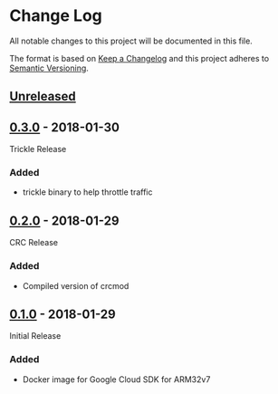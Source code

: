# Change Log

All notable changes to this project will be documented in this file.

The format is based on [Keep a Changelog](http://keepachangelog.com/)
and this project adheres to [Semantic Versioning](http://semver.org/).

## [Unreleased][]

[Unreleased]: https://github.com/ddgenome/gcloud-arm32v7/compare/0.3.0...HEAD

## [0.3.0][] - 2018-01-30

[0.3.0]: https://github.com/ddgenome/gcloud-arm32v7/compare/0.2.0...0.3.0

Trickle Release

### Added

-   trickle binary to help throttle traffic

## [0.2.0][] - 2018-01-29

[0.2.0]: https://github.com/ddgenome/gcloud-arm32v7/compare/0.1.0...0.2.0

CRC Release

### Added

-   Compiled version of crcmod

## [0.1.0][] - 2018-01-29

[0.1.0]: https://github.com/ddgenome/gcloud-arm32v7/tree/0.1.0

Initial Release

### Added

-   Docker image for Google Cloud SDK for ARM32v7

